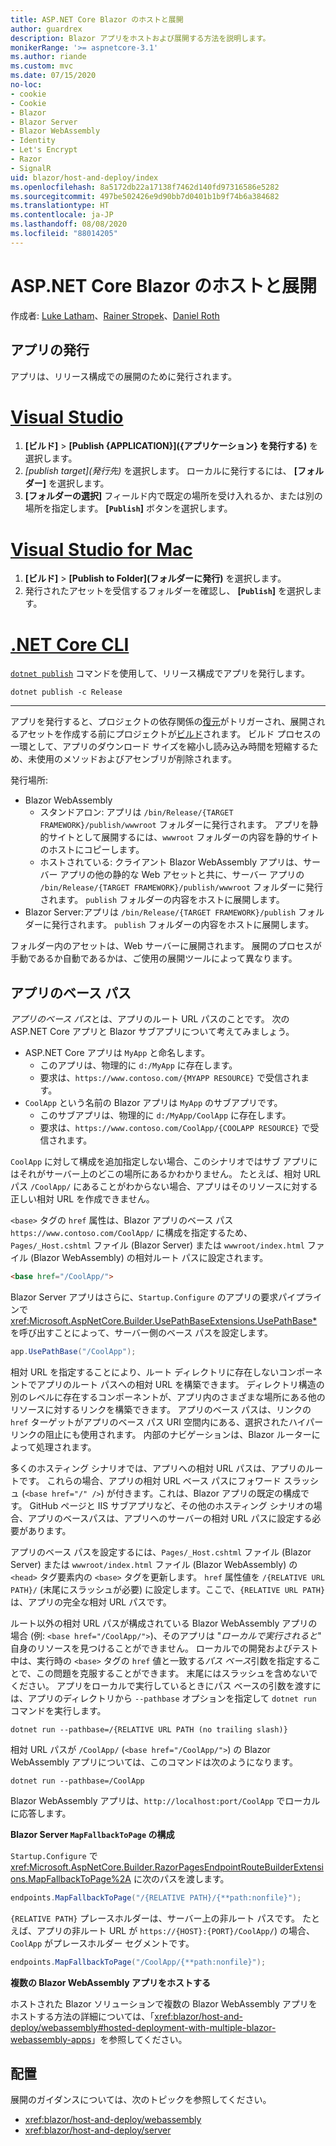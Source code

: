 ```yaml
---
title: ASP.NET Core Blazor のホストと展開
author: guardrex
description: Blazor アプリをホストおよび展開する方法を説明します。
monikerRange: '>= aspnetcore-3.1'
ms.author: riande
ms.custom: mvc
ms.date: 07/15/2020
no-loc:
- cookie
- Cookie
- Blazor
- Blazor Server
- Blazor WebAssembly
- Identity
- Let's Encrypt
- Razor
- SignalR
uid: blazor/host-and-deploy/index
ms.openlocfilehash: 8a5172db22a17138f7462d140fd97316586e5282
ms.sourcegitcommit: 497be502426e9d90bb7d0401b1b9f74b6a384682
ms.translationtype: HT
ms.contentlocale: ja-JP
ms.lasthandoff: 08/08/2020
ms.locfileid: "88014205"
---
```

# <a name="host-and-deploy-aspnet-core-no-locblazor"></a>ASP.NET Core Blazor のホストと展開

作成者: [Luke Latham](https://github.com/guardrex)、[Rainer Stropek](https://www.timecockpit.com)、[Daniel Roth](https://github.com/danroth27)

## <a name="publish-the-app"></a>アプリの発行

アプリは、リリース構成での展開のために発行されます。

# <a name="visual-studio"></a>[Visual Studio](#tab/visual-studio)

1. **[ビルド]**  >  **[Publish {APPLICATION}]\({アプリケーション} を発行する\)** を選択します。
1. *[publish target]\(発行先\)* を選択します。 ローカルに発行するには、 **[フォルダー]** を選択します。
1. **[フォルダーの選択]** フィールド内で既定の場所を受け入れるか、または別の場所を指定します。 **[`Publish`]** ボタンを選択します。

# <a name="visual-studio-for-mac"></a>[Visual Studio for Mac](#tab/visual-studio-mac)

1. **[ビルド]**  >  **[Publish to Folder]\(フォルダーに発行\)** を選択します。
1. 発行されたアセットを受信するフォルダーを確認し、 **[`Publish`]** を選択します。

# <a name="net-core-cli"></a>[.NET Core CLI](#tab/netcore-cli)

[`dotnet publish`](/dotnet/core/tools/dotnet-publish) コマンドを使用して、リリース構成でアプリを発行します。

```dotnetcli
dotnet publish -c Release
```

---

アプリを発行すると、プロジェクトの依存関係の[復元](/dotnet/core/tools/dotnet-restore)がトリガーされ、展開されるアセットを作成する前にプロジェクトが[ビルド](/dotnet/core/tools/dotnet-build)されます。 ビルド プロセスの一環として、アプリのダウンロード サイズを縮小し読み込み時間を短縮するため、未使用のメソッドおよびアセンブリが削除されます。

発行場所:

* Blazor WebAssembly
  * スタンドアロン: アプリは `/bin/Release/{TARGET FRAMEWORK}/publish/wwwroot` フォルダーに発行されます。 アプリを静的サイトとして展開するには、`wwwroot` フォルダーの内容を静的サイトのホストにコピーします。
  * ホストされている: クライアント Blazor WebAssembly アプリは、サーバー アプリの他の静的な Web アセットと共に、サーバー アプリの `/bin/Release/{TARGET FRAMEWORK}/publish/wwwroot` フォルダーに発行されます。 `publish` フォルダーの内容をホストに展開します。
* Blazor Server:アプリは `/bin/Release/{TARGET FRAMEWORK}/publish` フォルダーに発行されます。 `publish` フォルダーの内容をホストに展開します。

フォルダー内のアセットは、Web サーバーに展開されます。 展開のプロセスが手動であるか自動であるかは、ご使用の展開ツールによって異なります。

## <a name="app-base-path"></a>アプリのベース パス

*アプリのベース パス*とは、アプリのルート URL パスのことです。 次の ASP.NET Core アプリと Blazor サブアプリについて考えてみましょう。

* ASP.NET Core アプリは `MyApp` と命名します。
  * このアプリは、物理的に `d:/MyApp` に存在します。
  * 要求は、`https://www.contoso.com/{MYAPP RESOURCE}` で受信されます。
* `CoolApp` という名前の Blazor アプリは `MyApp` のサブアプリです。
  * このサブアプリは、物理的に `d:/MyApp/CoolApp` に存在します。
  * 要求は、`https://www.contoso.com/CoolApp/{COOLAPP RESOURCE}` で受信されます。

`CoolApp` に対して構成を追加指定しない場合、このシナリオではサブ アプリにはそれがサーバー上のどこの場所にあるかわかりません。 たとえば、相対 URL パス `/CoolApp/` にあることがわからない場合、アプリはそのリソースに対する正しい相対 URL を作成できません。

`<base>` タグの `href` 属性は、Blazor アプリのベース パス `https://www.contoso.com/CoolApp/` に構成を指定するため、`Pages/_Host.cshtml` ファイル (Blazor Server) または `wwwroot/index.html` ファイル (Blazor WebAssembly) の相対ルート パスに設定されます。

```html
<base href="/CoolApp/">
```

Blazor Server アプリはさらに、`Startup.Configure` のアプリの要求パイプラインで <xref:Microsoft.AspNetCore.Builder.UsePathBaseExtensions.UsePathBase*> を呼び出すことによって、サーバー側のベース パスを設定します。

```csharp
app.UsePathBase("/CoolApp");
```

相対 URL を指定することにより、ルート ディレクトリに存在しないコンポーネントでアプリのルート パスへの相対 URL を構築できます。 ディレクトリ構造の別のレベルに存在するコンポーネントが、アプリ内のさまざまな場所にある他のリソースに対するリンクを構築できます。 アプリのベース パスは、リンクの `href` ターゲットがアプリのベース パス URI 空間内にある、選択されたハイパーリンクの阻止にも使用されます。 内部のナビゲーションは、Blazor ルーターによって処理されます。

多くのホスティング シナリオでは、アプリへの相対 URL パスは、アプリのルートです。 これらの場合、アプリの相対 URL ベース パスにフォワード スラッシュ (`<base href="/" />`) が付きます。これは、Blazor アプリの既定の構成です。 GitHub ページと IIS サブアプリなど、その他のホスティング シナリオの場合、アプリのベースパスは、アプリへのサーバーの相対 URL パスに設定する必要があります。

アプリのベース パスを設定するには、`Pages/_Host.cshtml` ファイル (Blazor Server) または `wwwroot/index.html` ファイル (Blazor WebAssembly) の `<head>` タグ要素内の `<base>` タグを更新します。 `href` 属性値を `/{RELATIVE URL PATH}/` (末尾にスラッシュが必要) に設定します。ここで、`{RELATIVE URL PATH}` は、アプリの完全な相対 URL パスです。

ルート以外の相対 URL パスが構成されている Blazor WebAssembly アプリの場合 (例: `<base href="/CoolApp/">`)、そのアプリは "*ローカルで実行されると*" 自身のリソースを見つけることができません。 ローカルでの開発およびテスト中は、実行時の `<base>` タグの `href` 値と一致する*パス ベース*引数を指定することで、この問題を克服することができます。 末尾にはスラッシュを含めないでください。 アプリをローカルで実行しているときにパス ベースの引数を渡すには、アプリのディレクトリから `--pathbase` オプションを指定して `dotnet run` コマンドを実行します。

```dotnetcli
dotnet run --pathbase=/{RELATIVE URL PATH (no trailing slash)}
```

相対 URL パスが `/CoolApp/` (`<base href="/CoolApp/">`) の Blazor WebAssembly アプリについては、このコマンドは次のようになります。

```dotnetcli
dotnet run --pathbase=/CoolApp
```

Blazor WebAssembly アプリは、`http://localhost:port/CoolApp` でローカルに応答します。

**Blazor Server `MapFallbackToPage` の構成**

`Startup.Configure` で <xref:Microsoft.AspNetCore.Builder.RazorPagesEndpointRouteBuilderExtensions.MapFallbackToPage%2A> に次のパスを渡します。

```csharp
endpoints.MapFallbackToPage("/{RELATIVE PATH}/{**path:nonfile}");
```

`{RELATIVE PATH}` プレースホルダーは、サーバー上の非ルート パスです。 たとえば、アプリの非ルート URL が `https://{HOST}:{PORT}/CoolApp/`) の場合、`CoolApp` がプレースホルダー セグメントです。

```csharp
endpoints.MapFallbackToPage("/CoolApp/{**path:nonfile}");
```

**複数の Blazor WebAssembly アプリをホストする**

ホストされた Blazor ソリューションで複数の Blazor WebAssembly アプリをホストする方法の詳細については、「<xref:blazor/host-and-deploy/webassembly#hosted-deployment-with-multiple-blazor-webassembly-apps>」を参照してください。

## <a name="deployment"></a>配置

展開のガイダンスについては、次のトピックを参照してください。

* <xref:blazor/host-and-deploy/webassembly>
* <xref:blazor/host-and-deploy/server>
